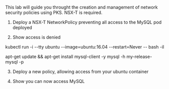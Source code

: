 This lab will guide you throught the creation and management of network security policies using PKS.
NSX-T is required.

1. Deploy a NSX-T NetworkPolicy preventing all access to the MySQL pod deployed


2. Show access is denied


 kubectl run -i --tty ubuntu --image=ubuntu:16.04 --restart=Never -- bash -il


 apt-get update && apt-get install mysql-client -y
 mysql -h my-release-mysql -p 

3. Deploy a new policy, allowing access from your ubuntu container


4. Show you can now access MySQL




